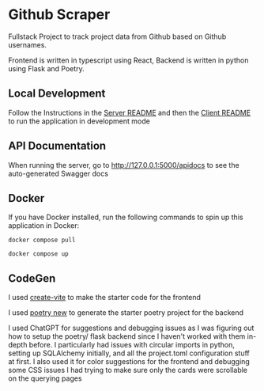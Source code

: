 # Github Scraper

Fullstack Project to track project data from Github based on Github usernames.

Frontend is written in typescript using React, Backend is written in python using Flask and Poetry.

## Local Development

Follow the Instructions in the [Server README](./server/README) and then the [Client README](./client/README.md) to run the application in development mode

## API Documentation

When running the server, go to http://127.0.0.1:5000/apidocs to see the auto-generated Swagger docs

## Docker

If you have Docker installed, run the following commands to spin up this application in Docker:

`docker compose pull`

`docker compose up`

## CodeGen

I used [create-vite](https://vite.dev/guide/) to make the starter code for the frontend

I used [poetry new](https://python-poetry.org/docs/basic-usage/) to generate the starter poetry project for the backend

I used ChatGPT for suggestions and debugging issues as I was figuring out how to setup the poetry/ flask backend since I haven't worked with them in-depth before. I particularly had issues with circular imports in python, setting up SQLAlchemy initially, and all the project.toml configuration stuff at first. I also used it for color suggestions for the frontend and debugging some CSS issues I had trying to make sure only the cards were scrollable on the querying pages
